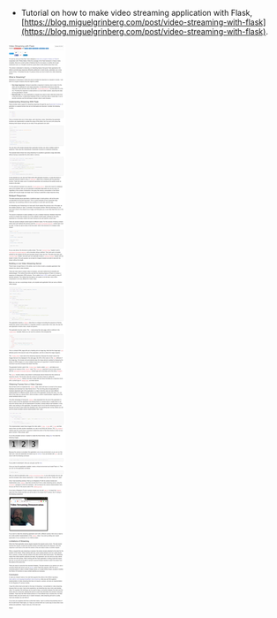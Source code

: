 * Tutorial on how to make video streaming application with Flask, [https://blog.miguelgrinberg.com/post/video-streaming-with-flask](https://blog.miguelgrinberg.com/post/video-streaming-with-flask).

![./20161203-1151-cet-tutorial-on-how-to-make-video-streaming-application-with-flask-1.png](./20161203-1151-cet-tutorial-on-how-to-make-video-streaming-application-with-flask-1.png)